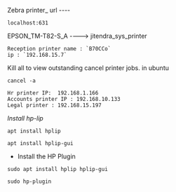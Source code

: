 
Zebra printer_   url ----
```
localhost:631
```

EPSON_TM-T82-S_A ----> jitendra_sys_printer

```
Reception printer name : `B70CCo`
ip : `192.168.15.7`
```


Kill all to view outstanding cancel printer jobs. in ubuntu
```
cancel -a
```

```
Hr printer IP:  192.168.1.166
Accounts printer IP : 192.168.10.133
Legal printer : 192.168.15.197
```

*Install hp-lip* 
``` shell
apt install hplip
```
``` shell
apt install hplip-gui
```

* Install the HP Plugin
``` shell
sudo apt install hplip hplip-gui
```
``` shell
sudo hp-plugin
```